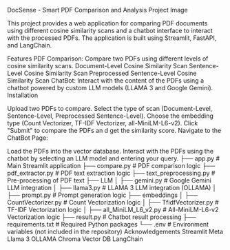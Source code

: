 DocSense - Smart PDF Comparison and Analysis
Project Image

This project provides a web application for comparing PDF documents using different cosine similarity scans and a chatbot interface to interact with the processed PDFs. The application is built using Streamlit, FastAPI, and LangChain.

Features
PDF Comparison: Compare two PDFs using different levels of cosine similarity scans.
Document-Level Cosine Similarity Scan
Sentence-Level Cosine Similarity Scan
Preprocessed Sentence-Level Cosine Similarity Scan
ChatBot: Interact with the content of the PDFs using a chatbot powered by custom LLM models (LLAMA 3 and Google Gemini).
Installation

Upload two PDFs to compare.
Select the type of scan (Document-Level, Sentence-Level, Preprocessed Sentence-Level).
Choose the embedding type (Count Vectorizer, TF-IDF Vectorizer, all-MiniLM-L6-v2).
Click "Submit" to compare the PDFs an   d get the similarity score.
Navigate to the ChatBot Page:

Load the PDFs into the vector database.
Interact with the PDFs using the chatbot by selecting an LLM model and entering your query.
├── app.py                     # Main Streamlit application
├── compare.py                 # PDF comparison logic
├── pdf_extractor.py           # PDF text extraction logic
├── text_preprocessing.py      # Pre-processing of PDF text
├── LLM
│   ├── gemini.py              # Google Gemini LLM integration
│   ├── llama3.py              # LLAMA 3 LLM integration (OLLAMA)
│   ├── prompt.py              # Prompt generation logic
├── embeddings
│   ├── CountVectorizer.py     # Count Vectorization logic
│   ├── TfidfVectorizer.py     # TF-IDF Vectorization logic
│   ├── all_MiniLM_L6_v2.py    # All-MiniLM-L6-v2 Vectorization logic
├── result.py                  # Chatbot result processing
├── requirements.txt           # Required Python packages
└── .env                       # Environment variables (not included in the repository)
Acknowledgements
Streamlit
Meta Llama 3
OLLAMA
Chroma Vector DB
LangChain
